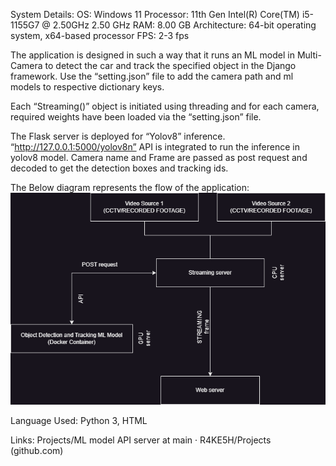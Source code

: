 System Details:
OS:  Windows 11
Processor: 11th Gen Intel(R) Core(TM) i5-1155G7 @ 2.50GHz   2.50 GHz
RAM: 8.00 GB
Architecture: 64-bit operating system, x64-based processor
FPS: 2-3 fps


The application is designed in such a way that it runs an ML model in Multi-Camera to detect the car and track the specified object in the Django framework. Use the “setting.json” file to add the camera path and ml models to respective dictionary keys.

Each “Streaming()” object is initiated using threading and for each camera, required weights have been loaded via the “setting.json” file.

The Flask server is deployed for “Yolov8” inference. “http://127.0.0.1:5000/yolov8n” API is integrated to run the inference in yolov8 model. Camera name and Frame are passed as post request and decoded to get the detection boxes and tracking ids. 

The Below diagram represents the flow of the application:
![alt text](https://github.com/R4KE5H/Projects/blob/main/ML%20model%20API%20server/a2.drawio.png)



Language Used:
Python 3, HTML

Links:
Projects/ML model API server at main · R4KE5H/Projects (github.com)

